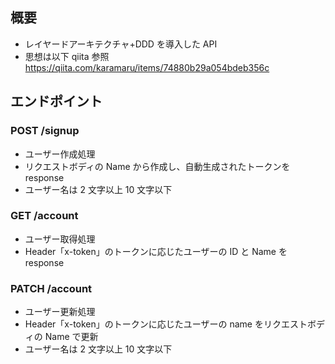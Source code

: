 ## 概要

- レイヤードアーキテクチャ+DDD を導入した API
- 思想は以下 qiita 参照
  https://qiita.com/karamaru/items/74880b29a054bdeb356c

## エンドポイント

### POST /signup

- ユーザー作成処理
- リクエストボディの Name から作成し、自動生成されたトークンを response
- ユーザー名は 2 文字以上 10 文字以下

### GET /account

- ユーザー取得処理
- Header「x-token」のトークンに応じたユーザーの ID と Name を response

### PATCH /account

- ユーザー更新処理
- Header「x-token」のトークンに応じたユーザーの name をリクエストボディの Name で更新
- ユーザー名は 2 文字以上 10 文字以下
